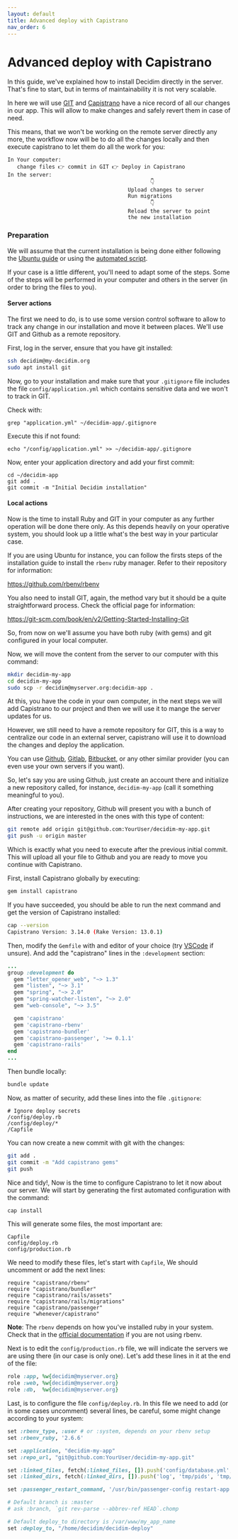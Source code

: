 ```yaml
---
layout: default
title: Advanced deploy with Capistrano
nav_order: 6
---
```


Advanced deploy with Capistrano
===============================


In this guide, we've explained how to install Decidim directly in the server. That's fine to start, but in terms of maintainability it is not very scalable.

In here we will use [GIT](https://git-scm.com/) and [Capistrano](https://capistranorb.com/) have a nice record of all our changes in our app. This will allow to make changes and safely revert them in case of need.

This means, that we won't be working on the remote server directly any more, the workflow now will be to do all the changes locally and then execute capistrano to let them do all the work for you:

```ascii
In Your computer:
   change files 👉 commit in GIT 👉 Deploy in Capistrano
In the server:
                                             👇
                                      Upload changes to server
                                      Run migrations
                                             👇
                                      Reload the server to point
                                      the new installation

 ```


### Preparation

We will assume that the current installation is being done either following the [Ubuntu guide](decidim-bionic.md) or using the [automated script](script/README.md).

If your case is a little different, you'll need to adapt some of the steps. Some of the steps will be performed in your computer and others in the server (in order to bring the files to you).

#### Server actions

The first we need to do, is to use some version control software to allow to track any change in our installation and move it between places. We'll use GIT and Github as a remote repository.

First, log in the server, ensure that you have git installed:

```bash
ssh decidim@my-decidim.org
sudo apt install git
```

Now, go to your installation and make sure that your `.gitignore` file includes the file `config/application.yml` which contains sensitive data and we won't to track in GIT.

Check with:

```
grep "application.yml" ~/decidim-app/.gitignore
```

Execute this if not found:

```
echo "/config/application.yml" >> ~/decidim-app/.gitignore
```

Now, enter your application directory and add your first commit:

```
cd ~/decidim-app
git add .
git commit -m "Initial Decidim installation"
```

#### Local actions

Now is the time to install Ruby and GIT in your computer as any further operation will be done there only.
As this depends heavily on your operative system, you should look up a little what's the best way in your particular case.

If you are using Ubuntu for instance, you can follow the firsts steps of the installation guide to install the `rbenv` ruby manager. Refer to their repository for information:

https://github.com/rbenv/rbenv

You also need to install GIT, again, the method vary but it should be a quite straightforward process. Check the official page for information:

https://git-scm.com/book/en/v2/Getting-Started-Installing-Git

So, from now on we'll assume you have both ruby (with gems) and git configured in your local computer.

Now, we will move the content from the server to our computer with this command:

```bash
mkdir decidim-my-app 
cd decidim-my-app
sudo scp -r decidim@myserver.org:decidim-app .
```

At this, you have the code in your own computer, in the next steps we will add Capistrano to our project and then we will use it to mange the server updates for us.

However, we still need to have a remote repository for GIT, this is a way to centralize our code in an external server, capistrano will use it to download the changes and deploy the application.

You can use [Github](https://github.com/), [Gitlab](https://gitlab.com), [Bitbucket](https://bitbucket.org/), or any other similar provider (you can even use your own servers if you want).

So, let's say you are using Github, just create an account there and initialize a new repository called, for instance, `decidim-my-app` (call it something meaningful to you).

After creating your repository, Github will present you with a bunch of instructions, we are interested in the ones with this type of content:

```bash
git remote add origin git@github.com:YourUser/decidim-my-app.git
git push -u origin master
```

Which is exactly what you need to execute after the previous initial commit. This will upload all your file to Github and you are ready to move you continue with Capistrano.


First, install Capistrano globally by executing:

```bash
gem install capistrano
```

If you have succeeded, you should be able to run the next command and get the version of Capistrano installed:

```bash
cap --version        
Capistrano Version: 3.14.0 (Rake Version: 13.0.1)
```

Then, modify the `Gemfile` with and editor of your choice (try [VSCode](https://code.visualstudio.com/) if unsure). And add the "capistrano" lines in the `:development` section:

```ruby
...
group :development do
  gem "letter_opener_web", "~> 1.3"
  gem "listen", "~> 3.1"
  gem "spring", "~> 2.0"
  gem "spring-watcher-listen", "~> 2.0"
  gem "web-console", "~> 3.5"

  gem 'capistrano'
  gem 'capistrano-rbenv'
  gem 'capistrano-bundler'
  gem 'capistrano-passenger', '>= 0.1.1'
  gem 'capistrano-rails'
end
...
```

Then bundle locally:

```bash
bundle update
```

Now, as matter of security, add these lines into the file `.gitignore`:

```
# Ignore deploy secrets
/config/deploy.rb
/config/deploy/*
/Capfile
```

You can now create a new commit with git with the changes:

```bash
git add .
git commit -m "Add capistrano gems"
git push
```

Nice and tidy!, Now is the time to configure Capistrano to let it now about our server. We will start by generating the first automated configuration with the command:

```bash
cap install
```

This will generate some files, the most important are:

```
Capfile
config/deploy.rb
config/production.rb
```

We need to modify these files, let's start with `Capfile`, We should uncomment or add the next lines:

```
require "capistrano/rbenv"
require "capistrano/bundler"
require "capistrano/rails/assets"
require "capistrano/rails/migrations"
require "capistrano/passenger"
require "whenever/capistrano"
```

**Note**: The `rbenv` depends on how you've installed ruby in your system. Check that in the [official documentation](https://capistranorb.com/) if you are not using rbenv.


Next is to edit the `config/production.rb` file, we will indicate the servers we are using there (in our case is only one). Let's add these lines in it at the end of the file:

```ruby
role :app, %w{decidim@myserver.org}
role :web, %w{decidim@myserver.org}
role :db,  %w{decidim@myserver.org}
``` 

Last, is to configure the file `config/deploy.rb`.
In this file we need to add (or in some cases uncomment) several lines, be careful, some might change according to your system:


```ruby
set :rbenv_type, :user # or :system, depends on your rbenv setup
set :rbenv_ruby, '2.6.6'

set :application, "decidim-my-app"
set :repo_url, "git@github.com:YourUser/decidim-my-app.git"

set :linked_files, fetch(:linked_files, []).push('config/database.yml', 'config/application.yml')
set :linked_dirs, fetch(:linked_dirs, []).push('log', 'tmp/pids', 'tmp/cache', 'tmp/sockets', 'vendor/bundle', 'public/system', 'public/uploads')

set :passenger_restart_command, '/usr/bin/passenger-config restart-app'

# Default branch is :master
# ask :branch, `git rev-parse --abbrev-ref HEAD`.chomp

# Default deploy_to directory is /var/www/my_app_name
set :deploy_to, "/home/decidim/decidim-deploy"

```